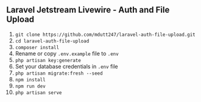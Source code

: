 ## Laravel Jetstream Livewire - Auth and File Upload
1. `git clone https://github.com/mdutt247/laravel-auth-file-upload.git`
2. `cd laravel-auth-file-upload`
3. `composer install`
4. Rename or copy `.env.example` file to `.env`
5. `php artisan key:generate`
6. Set your database credentials in `.env` file
7. `php artisan migrate:fresh --seed`
8. `npm install`
9. `npm run dev`
10. `php artisan serve`

